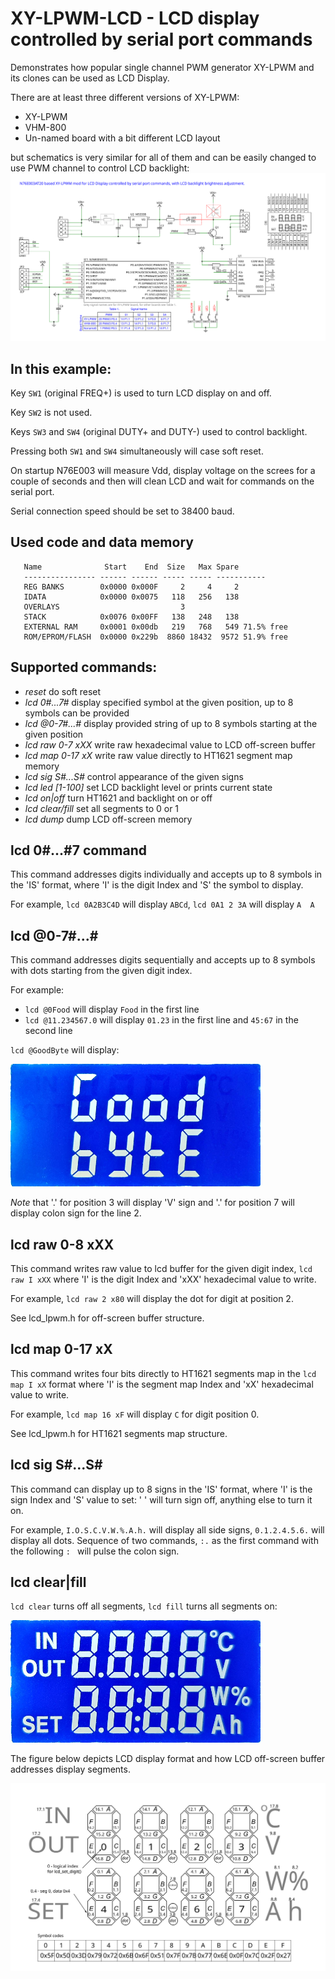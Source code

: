 # XY-LPWM-LCD - LCD display controlled by serial port commands

Demonstrates how popular single channel PWM generator XY-LPWM and its clones can be used as LCD Display.

There are at least three different versions of XY-LPWM:
* XY-LPWM
* VHM-800
* Un-named board with a bit different LCD layout

but schematics is very similar for all of them and can be easily changed to use PWM channel to control LCD backlight:
![schematics](./img/schematics.svg)

## In this example:

Key ``SW1`` (original FREQ+) is used to turn LCD display on and off.

Key ``SW2`` is not used.

Keys ``SW3`` and ``SW4`` (original DUTY+ and DUTY-) used to control backlight.

Pressing both ``SW1`` and ``SW4`` simultaneously will case soft reset.

On startup N76E003 will measure Vdd, display voltage on the screes for a couple of seconds and then will clean LCD and wait for commands on the serial port.

Serial connection speed should be set to 38400 baud.

## Used code and data memory
```
   Name              Start    End  Size   Max Spare
   ---------------- ------ ------ ----- ----- -----------
   REG BANKS        0x0000 0x000F     2     4     2
   IDATA            0x0000 0x0075   118   256   138
   OVERLAYS                           3
   STACK            0x0076 0x00FF   138   248   138
   EXTERNAL RAM     0x0001 0x00db   219   768   549 71.5% free
   ROM/EPROM/FLASH  0x0000 0x229b  8860 18432  9572 51.9% free
```

## Supported commands:
* *reset* do soft reset
* *lcd 0#...7#* display specified symbol at the given position, up to 8 symbols can be provided
* *lcd @0-7#...#* display provided string of up to 8 symbols starting at the given position
* *lcd raw 0-7 xXX* write raw hexadecimal value to LCD off-screen buffer
* *lcd map 0-17 xX* write raw value directly to HT1621 segment map memory
* *lcd sig S#...S#* control appearance of the given signs
* *lcd led [1-100]* set LCD backlight level or prints current state
* *lcd on|off* turn HT1621 and backlight on or off
* *lcd clear/fill* set all segments to 0 or 1
* *lcd dump* dump LCD off-screen memory

## lcd 0#...#7 command
This command addresses digits individually and accepts up to 8 symbols in the 'IS' format, where 'I' is the digit Index and 'S' the symbol to display.

For example, ``lcd 0A2B3C4D`` will display ``ABCd``, ``lcd 0A1 2 3A`` will display ``A  A``

## lcd @0-7#...#
This command addresses digits sequentially and accepts up to 8 symbols with dots starting from the given digit index.

For example:
* ``lcd @0Food`` will display ``Food`` in the first line
* ``lcd @11.234567.0`` will display ``01.23`` in the first line and ``45:67`` in the second line

``lcd @GoodByte`` will display:

![GoodByte](./img/good.png)

*Note* that '.' for position 3 will display 'V' sign and '.' for position 7 will display colon sign for the line 2.

## lcd raw 0-8 xXX
This command writes raw value to lcd buffer for the given digit index,
``lcd raw I xXX`` where 'I' is the digit Index and 'xXX' hexadecimal value to write.

For example, ``lcd raw 2 x80`` will display the dot for digit at position 2.

See lcd_lpwm.h for off-screen buffer structure.

## lcd map 0-17 xX
This command writes four bits directly to HT1621 segments map in the
``lcd map I xX`` format where 'I' is the segment map Index and 'xX' hexadecimal value to write.

For example, ``lcd map 16 xF`` will display ``C`` for digit position 0.

See lcd_lpwm.h for HT1621 segments map structure.

## lcd sig S#...S#
This command can display up to 8 signs in the 'IS' format, where 'I' is the sign Index and 'S' value to set: ' ' will turn sign off, anything else to turn it on.

For example, ``I.O.S.C.V.W.%.A.h.`` will display all side signs, ``0.1.2.4.5.6.`` will display all dots. Sequence of two commands, ``:.`` as the first command with the following ``: `` will pulse the colon sign.

## lcd clear|fill
``lcd clear`` turns off all segments, ``lcd fill`` turns all segments on:

![lcd fill](./img/fill.png)

The figure below depicts LCD display format and how LCD off-screen buffer addresses display segments.

![lcd](./img/lcd.svg)